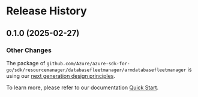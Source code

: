 # Release History

## 0.1.0 (2025-02-27)
### Other Changes

The package of `github.com/Azure/azure-sdk-for-go/sdk/resourcemanager/databasefleetmanager/armdatabasefleetmanager` is using our [next generation design principles](https://azure.github.io/azure-sdk/general_introduction.html).

To learn more, please refer to our documentation [Quick Start](https://aka.ms/azsdk/go/mgmt).